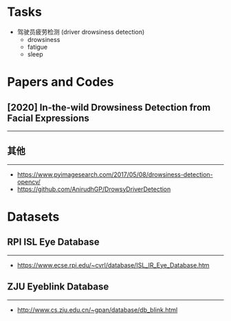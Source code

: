 # Tasks
- 驾驶员疲劳检测 (driver drowsiness detection)
  - drowsiness
  - fatigue
  - sleep


# Papers and Codes

## [2020] In-the-wild Drowsiness Detection from Facial Expressions
----

## 其他
---
- https://www.pyimagesearch.com/2017/05/08/drowsiness-detection-opencv/
- https://github.com/AnirudhGP/DrowsyDriverDetection

# Datasets

## RPI ISL Eye Database
---
- https://www.ecse.rpi.edu/~cvrl/database/ISL_IR_Eye_Database.htm

## ZJU Eyeblink Database
----
- http://www.cs.zju.edu.cn/~gpan/database/db_blink.html


